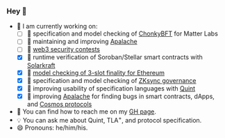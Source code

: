 ### Hey 👋

<!--
**konnov/konnov** is a ✨ _special_ ✨ repository because its `README.md` (this file) appears on your GitHub profile.

Here are some ideas to get you started:

- 🔭 I’m currently working on ...
- 🌱 I’m currently learning ...
- 👯 I’m looking to collaborate on ...
- 🤔 I’m looking for help with ...
- 💬 Ask me about ...
- 📫 How to reach me: ...
- 😄 Pronouns: ...
- ⚡ Fun fact: ...
-->

- :steam_locomotive: I am currently working on:
  - [ ] :cookie: specification and model checking of [ChonkyBFT](https://protocols-made-fun.com/consensus/matterlabs/quint/specification/modelchecking/2024/07/29/chonkybft.html) for Matter Labs
  - [ ] 💙 maintaining and improving [Apalache](https://github.com/apalache-mc/apalache/)
  - [ ] 💸 [web3 security contests](https://konnov.phd/portfolio/audits/)
  - [x] 🌟 runtime verification of Soroban/Stellar smart contracts with [Solarkraft](https://konnov.phd/portfolio/solarkraft/)
  - [x] :doughnut: [model checking of 3-slot finality for Ethereum](https://github.com/freespek/ssf-mc)
  - [x] :candy: specification and model checking of [ZKsync governance](https://protocols-made-fun.com/zksync/matterlabs/quint/specification/modelchecking/2024/09/12/zksync-governance.html)
  - [x] :lollipop: improving usability of specification languages with [Quint](https://github.com/informalsystems/quint/)
  - [x] :carousel_horse: improving [Apalache](https://github.com/informalsystems/apalache/) for finding bugs in smart contracts, dApps, and [Cosmos protocols](https://cosmos.network/)
- :flashlight: You can find how to reach me on my [GH page](https://konnov.github.io/).
- :bulb: You can ask me about Quint, TLA<sup>+</sup>, and protocol specification.
- 😄 Pronouns: he/him/his.
